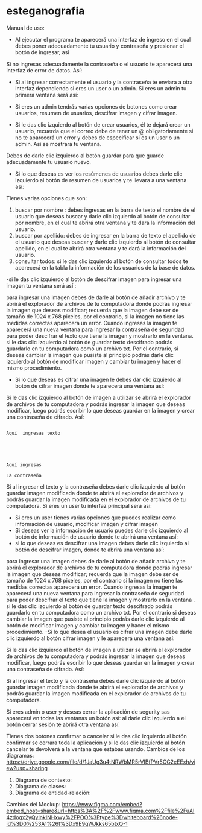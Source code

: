 # esteganografia
Manual de uso:
-	Al ejecutar el programa te aparecerá una interfaz de ingreso en el cual debes poner adecuadamente tu usuario y contraseña y presionar el botón de ingresar, así
 
Si no ingresas adecuadamente la contraseña o el usuario te aparecerá una interfaz de error de datos. 
                             Así:
		 
-	Si al ingresar correctamente el usuario y la contraseña te enviara a otra interfaz dependiendo si eres un user o un admin. 
Si eres un admin tu primera ventana será así: 
 
-	Si eres un admin tendrás varias opciones de botones como crear usuarios, resumen de usuarios, descifrar imagen y cifrar imagen. 
-	Si le das clic izquierdo al botón de crear usuarios, él te dejará crear un usuario, recuerda que el correo debe de tener un @ obligatoriamente si no te aparecerá un error y debes de especificar si es un user o un admin. Así se mostrará tu ventana.
 

Debes de darle clic izquierdo al botón guardar para que guarde adecuadamente tu usuario nuevo.
-	Si lo que deseas es ver los resúmenes de usuarios debes darle clic izquierdo al botón de resumen de usuarios y te llevara a una ventana  así:
 

Tienes varias opciones que son: 
1)	buscar por nombre : debes ingresas en la barra de texto el nombre de el usuario que deseas buscar y darle clic izquierdo al botón de consultar por nombre, en el cual te abrirá otra ventana y te dará la información del usuario. 
2)	buscar por apellido: debes de ingresar en la barra de texto el apellido de el usuario que deseas buscar y darle clic izquierdo al botón de consultar apellido, en el cual te abrirá otra ventana y te dará la información del usuario.
3)	consultar todos: si le das clic izquierdo al botón de consultar todos te aparecerá en la tabla la información de los usuarios de la base de datos. 

-si le das clic izquierdo al botón de descifrar imagen para ingresar una imagen tu ventana será así :
 
para ingresar una imagen debes de darle al botón de añadir archivo y te abrirá el explorador de archivos de tu computadora donde podrás ingresar la imagen que deseas modificar; recuerda que la imagen debe ser de tamaño de 1024 x 768 pixeles, por el contrario, si la imagen no tiene las medidas correctas aparecerá un error. Cuando ingresas la imagen te aparecerá una nueva ventana para ingresar la contraseña de seguridad para poder descifrar el texto que tiene la imagen y mostrarlo en la ventana. si le das clic izquierdo al botón de guardar texto descifrado podrás guardarlo en tu computadora como un archivo txt. 
Por el contrario, si deseas cambiar la imagen que pusiste al principio podrás darle clic izquierdo al botón de modificar imagen y cambiar tu imagen y hacer el mismo procedimiento.

-	Si lo que deseas es cifrar una imagen le debes dar clic izquierdo al botón de cifrar imagen donde te aparecerá una ventana así:

Si le das clic izquierdo al botón de imagen a utilizar se abrirá el explorador de archivos de tu computadora y podrás ingresar la imagen que deseas modificar, luego podrás escribir lo que deseas guardar en la imagen y crear una contraseña de cifrado. Así:






                                                                                                                                                          
                                                                                                                                             Aquí  ingresas texto




                                                                                                                                                         Aquí ingresas 
                                                                                                                                                       La contraseña


Si al ingresar el texto y la contraseña debes darle clic izquierdo al botón guardar imagen  modificada donde  te abrirá el explorador de archivos y podrás guardar la imagen modificada en el explorador de archivos de tu computadora.
 Si eres un user tu interfaz principal será así:












-	Si eres un user tienes varias opciones que puedes realizar como información de usuario, modificar imagen y cifrar imagen 
-	Si deseas ver la información de usuario puedes darle clic izquierdo al botón de información de usuario donde te abrirá una ventana así:
- si lo que deseas es descifrar una imagen debes darle clic izquierdo al botón de descifrar imagen, donde te abrirá una ventana así:

 
para ingresar una imagen debes de darle al botón de añadir archivo y te abrirá el explorador de archivos de tu computadora donde podrás ingresar la imagen que deseas modificar; recuerda que la imagen debe ser de tamaño de 1024 x 768 pixeles, por el contrario si la imagen no tiene las medidas correctas aparecerá un error. Cuando ingresas la imagen te aparecerá una nueva ventana para ingresar la contraseña de seguridad para poder descifrar el texto que tiene la imagen y mostrarlo en la ventana . si le das clic izquierdo al botón de guardar texto descifrado podrás guardarlo en tu computadora como un archivo txt.
Por el contrario si deseas cambiar la imagen que pusiste al principio podrás darle clic izquierdo al botón de modificar imagen y cambiar tu imagen y hacer el mismo procedimiento.
-Si lo que desea el usuario es cifrar una imagen debe darle clic izquierdo al botón cifrar imagen y le aparecerá una ventana así:
 
Si le das clic izquierdo al botón de imagen a utilizar se abrirá el explorador de archivos de tu computadora y podrás ingresar la imagen que deseas modificar, luego podrás escribir lo que deseas guardar en la imagen y crear una contraseña de cifrado. Así:
 

Si al ingresar el texto y la contraseña debes darle clic izquierdo al botón guardar imagen  modificada donde  te abrirá el explorador de archivos y podrás guardar la imagen modificada en el explorador de archivos de tu computadora.

Si eres admin o user y deseas cerrar la aplicación de segurity sas aparecerá en todas las ventanas un botón así:
al darle clic izquierdo a el botón cerrar sesión te abrirá otra ventana así: 






Tienes dos botones confirmar o cancelar si le das clic izquierdo  al botón confirmar se cerrara toda la aplicación y si le das clic izquierdo al botón cancelar  te devolverá a la ventana que estabas usando.
Cambios de los diagramas:
https://drive.google.com/file/d/1JaUg3u4tNRWbMR5rVIBfPVr5CG2eEExh/view?usp=sharing

1.	Diagrama de contexto:
2.	Diagrama de clases:
3.	Diagrama de entidad-relación:

Cambios del Mockup:
https://www.figma.com/embed?embed_host=share&url=https%3A%2F%2Fwww.figma.com%2Ffile%2FuAI4zdoqx2yQyInkINHxwy%2FPOO%3Ftype%3Dwhiteboard%26node-id%3D0%253A1%26t%3Dx9E9qWJkks65btxQ-1

